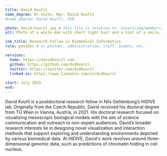 ```yaml
---
title: David Kouřil
name_degree: Dr.techn. Mgr. David Kouřil
#name_degree: David Kouřil, PhD

photo: david-kouril.jpg # this file is relative to `assets/img/members/`
alt: Photo of a white man with short light hair and a hint of a smile, wearing a light blue shirt. He’s standing in front of a green background, indicating he’s outside.

job_title: Research Fellow in Biomedical Informatics
role: postdoc # or postdoc, administration, staff, alumni, etc.

services:
  home: https://davidkouril.com
  github: https://github.com/dvdkouril
  twitter: https://twitter.com/dvdkouril
  linked-in: https://www.linkedin.com/in/dvdkouril
  
start: July 2023
end:
---
```

David Kouřil is a postdoctoral research fellow in Nils Gehlenborg’s HIDIVE lab. Originally from the Czech Republic, David received his doctoral degree from TU Wien in Vienna, Austria, in 2021. His doctoral research focused on visualizing mesoscopic biological models with the aim of science communication and outreach to non-expert audiences. David’s broader research interests lie in designing novel visualization and interaction methods that support exploring and understanding environments depicted by various biomedical data. At HIDIVE, David's work revolves around three-dimensional genomic data, such as predictions of chromatin folding in cell nucleus. 
